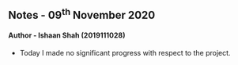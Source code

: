 ## Notes - 09<sup>th</sup> November 2020

#### Author - Ishaan Shah (2019111028)

- Today I made no significant progress with respect to the project.
